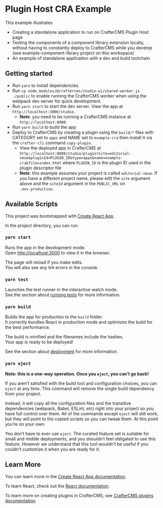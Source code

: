 # Plugin Host CRA Example

This example illustrates
- Creating a standalone application to run on CrafterCMS Plugin Host page
- Testing the components of a component library extension locally, without having to constantly deploy to CrafterCMS while you develop (see example-component-library project on this workspace)
- An example of standalone application with a dev and build toolchain

## Getting started

- Run `yarn` to install dependencies.
- Run `cp node_modules/@craftercms/studio-ui/shared-worker.js ./public` to enable running the CrafterCMS worker when using the webpack dev server for quick development.
- Run `yarn start` to start the dev server. View the app at `http://localhost:3000/studio`.
  - **Note**: you need to be running a CrafterCMS instance at `http://localhost:8080`.
- Run `yarn build` to build the app
- Deploy to CrafterCMS by creating a plugin using the `build/*` files with CATEGORY set to `apps`
  and NAME set to `example-cra` then install it via the `crafter-cli` command `copy-plugin`.
  - View the deployed app in CrafterCMS at `http://localhost:8080/studio/plugin?site=editorial-neue&pluginId=PLUGIN_ID&type=apps&name=example-cra&file=index.html`  where `PLUGIN_ID` is the plugin ID used in the plugin descriptor file
  - **Note**: this example assumes your project is called `editorial-neue`. If you have a different project name, please edit the `site` argument above and the `siteId` argument in the `PUBLIC_URL` on `.env.production`.

## Available Scripts

This project was bootstrapped with [Create React App](https://github.com/facebook/create-react-app).

In the project directory, you can run:

### `yarn start`

Runs the app in the development mode.\
Open [http://localhost:3000](http://localhost:3000) to view it in the browser.

The page will reload if you make edits.\
You will also see any lint errors in the console.

### `yarn test`

Launches the test runner in the interactive watch mode.\
See the section about [running tests](https://facebook.github.io/create-react-app/docs/running-tests) for more information.

### `yarn build`

Builds the app for production to the `build` folder.\
It correctly bundles React in production mode and optimizes the build for the best performance.

The build is minified and the filenames include the hashes.\
Your app is ready to be deployed!

See the section about [deployment](https://facebook.github.io/create-react-app/docs/deployment) for more information.

### `yarn eject`

**Note: this is a one-way operation. Once you `eject`, you can’t go back!**

If you aren’t satisfied with the build tool and configuration choices, you can `eject` at any time. This command will remove the single build dependency from your project.

Instead, it will copy all the configuration files and the transitive dependencies (webpack, Babel, ESLint, etc) right into your project so you have full control over them. All of the commands except `eject` will still work, but they will point to the copied scripts so you can tweak them. At this point you’re on your own.

You don’t have to ever use `eject`. The curated feature set is suitable for small and middle deployments, and you shouldn’t feel obligated to use this feature. However we understand that this tool wouldn’t be useful if you couldn’t customize it when you are ready for it.

## Learn More

You can learn more in the [Create React App documentation](https://facebook.github.io/create-react-app/docs/getting-started).

To learn React, check out the [React documentation](https://reactjs.org/).

To learn more on creating plugins in CrafterCMS, see [CrafterCMS plugins documentation](https://docs.craftercms.org/en/4.0/developers/extensions/plugins.html) 

